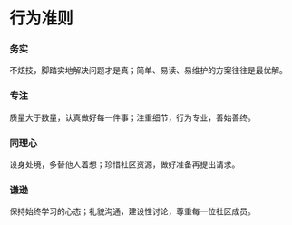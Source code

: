 # 行为准则

### 务实
不炫技，脚踏实地解决问题才是真；简单、易读、易维护的方案往往是最优解。

### 专注
质量大于数量，认真做好每一件事；注重细节，行为专业，善始善终。

### 同理心
设身处境，多替他人着想；珍惜社区资源，做好准备再提出请求。

### 谦逊
保持始终学习的心态；礼貌沟通，建设性讨论，尊重每一位社区成员。
